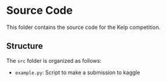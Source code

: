 # Source Code

This folder contains the source code for the Kelp competition.

## Structure

The `src` folder is organized as follows:

- `example.py`: Script to make a submission to kaggle


